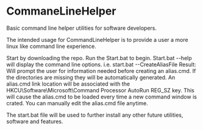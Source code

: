 # CommaneLineHelper
Basic command line helper utilities for software developers.

The intended usage for CommandLineHelper is to provide a user a more linux like command line experience.

Start by downloading the repo. Run the Start.bat to begin.
Start.bat --help will display the command line options. 
  i.e. start.bat --CreateAliasFile
  Result: Will prompt the user for information needed before creating an alias.cmd. If the directories are missing they will be automatically generated. An alias.cmd link location will be associated with the HKCU\Software\Microsoft\Command Processor AutoRun REG_SZ key. This will cause the alias.cmd to be loaded every time a new command window is crated. You can manually edit the alias.cmd file anytime.
  
The start.bat file will be used to further install any other future utilities, software and features. 

